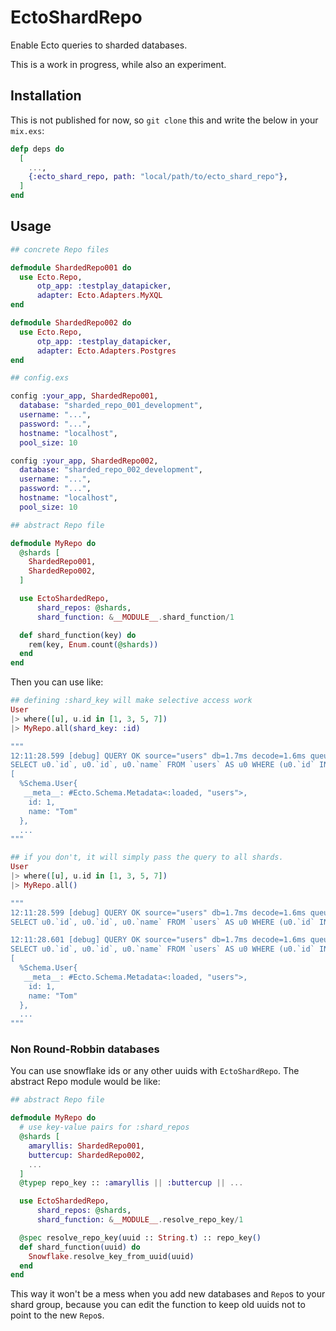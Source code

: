 # EctoShardRepo

Enable Ecto queries to sharded databases.

This is a work in progress, while also an experiment.

## Installation

This is not published for now, so `git clone` this and write the below in your `mix.exs`:

```elixir
defp deps do
  [
    ...,
    {:ecto_shard_repo, path: "local/path/to/ecto_shard_repo"},
  ]
end
```

## Usage

```elixir
## concrete Repo files

defmodule ShardedRepo001 do
  use Ecto.Repo,
      otp_app: :testplay_datapicker,
      adapter: Ecto.Adapters.MyXQL
end

defmodule ShardedRepo002 do
  use Ecto.Repo,
      otp_app: :testplay_datapicker,
      adapter: Ecto.Adapters.Postgres
end

## config.exs

config :your_app, ShardedRepo001,
  database: "sharded_repo_001_development",
  username: "...",
  password: "...",
  hostname: "localhost",
  pool_size: 10

config :your_app, ShardedRepo002,
  database: "sharded_repo_002_development",
  username: "...",
  password: "...",
  hostname: "localhost",
  pool_size: 10

## abstract Repo file

defmodule MyRepo do
  @shards [
    ShardedRepo001,
    ShardedRepo002,
  ]

  use EctoShardedRepo,
      shard_repos: @shards,
      shard_function: &__MODULE__.shard_function/1

  def shard_function(key) do
    rem(key, Enum.count(@shards))
  end
end
```

Then you can use like:

```elixir
## defining :shard_key will make selective access work
User
|> where([u], u.id in [1, 3, 5, 7])
|> MyRepo.all(shard_key: :id)

"""
12:11:28.599 [debug] QUERY OK source="users" db=1.7ms decode=1.6ms queue=10.5ms
SELECT u0.`id`, u0.`id`, u0.`name` FROM `users` AS u0 WHERE (u0.`id` IN (1,3,5,7)) []
[
  %Schema.User{
   __meta__: #Ecto.Schema.Metadata<:loaded, "users">,
    id: 1,
    name: "Tom"
  },
  ...
"""

## if you don't, it will simply pass the query to all shards.
User
|> where([u], u.id in [1, 3, 5, 7])
|> MyRepo.all()

"""
12:11:28.599 [debug] QUERY OK source="users" db=1.7ms decode=1.6ms queue=10.5ms
SELECT u0.`id`, u0.`id`, u0.`name` FROM `users` AS u0 WHERE (u0.`id` IN (1,3,5,7)) []

12:11:28.601 [debug] QUERY OK source="users" db=1.7ms decode=1.6ms queue=1.0ms
SELECT u0.`id`, u0.`id`, u0.`name` FROM `users` AS u0 WHERE (u0.`id` IN (1,3,5,7)) []
[
  %Schema.User{
   __meta__: #Ecto.Schema.Metadata<:loaded, "users">,
    id: 1,
    name: "Tom"
  },
  ...
"""
```


### Non Round-Robbin databases
You can use snowflake ids or any other uuids with `EctoShardRepo`.
The abstract Repo module would be like:

```elixir
## abstract Repo file

defmodule MyRepo do
  # use key-value pairs for :shard_repos
  @shards [
    amaryllis: ShardedRepo001,
    buttercup: ShardedRepo002,
    ...
  ]
  @typep repo_key :: :amaryllis || :buttercup || ...

  use EctoShardedRepo,
      shard_repos: @shards,
      shard_function: &__MODULE__.resolve_repo_key/1

  @spec resolve_repo_key(uuid :: String.t) :: repo_key()
  def shard_function(uuid) do
    Snowflake.resolve_key_from_uuid(uuid)
  end
end
```

This way it won't be a mess when you add new databases and `Repo`s to your shard group, because you can edit the function to keep old uuids not to point to the new `Repo`s.
